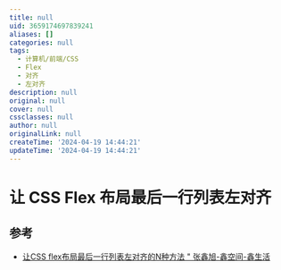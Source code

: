 ```yaml
---
title: null
uid: 3659174697839241
aliases: []
categories: null
tags:
  - 计算机/前端/CSS
  - Flex
  - 对齐
  - 左对齐
description: null
original: null
cover: null
cssclasses: null
author: null
originalLink: null
createTime: '2024-04-19 14:44:21'
updateTime: '2024-04-19 14:44:21'
---
```


# 让 CSS Flex 布局最后一行列表左对齐

## 参考

- [让CSS flex布局最后一行列表左对齐的N种方法 " 张鑫旭-鑫空间-鑫生活](https://www.zhangxinxu.com/wordpress/2019/08/css-flex-last-align/)
